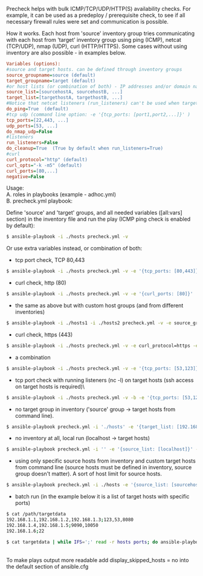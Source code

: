 Precheck helps with bulk ICMP/TCP/UDP/HTTP(S) availability checks. For example, it can be used as a predeploy / prerequisite check, to see if all necessary firewall rules were set and communication is possible.

How it works. Each host from 'source' inventory group tries communicating with each host from 'target' inventory group using ping (ICMP), netcat (TCP/UDP), nmap (UDP), curl (HTTP/HTTPS). Some cases without using inventory are also possible - in examples below.






```ini
Variables (options):
#source and target hosts. can be defined through inventory groups
source_groupname=source (default)
target_groupname=target (default)
#or host lists (or combination of both) - IP addresses and/or domain names.   (command line option: -e '{target_list: [host1,host2,...]}' )
source_list=[sourcehostA, sourcehostB, ...]
target_list=[targethostA, targethostB, ...]
#Notice that netcat listeners (run_listeners) can't be used when target_list is defined.
do_ping=True  (default)
#tcp udp (command line option: -e '{tcp_ports: [port1,port2,...]}' )
tcp_ports=[22,443, ...]
udp_ports=[53, ...]
do_nmap_udp=False
#listeners
run_listeners=False
do_cleanup=True  (True by default when run_listeners=True)
#curl
curl_protocol="http" (default)
curl_opts="-k -m5" (default)
curl_ports=[80,...]
negative=False
```

Usage:
\
A. roles in playbooks (example - adhoc.yml)
\
B. precheck.yml playbook:

Define 'source' and 'target' groups, and all needed variables ([all:vars] section) in the inventory file and run the play (ICMP ping check is enabled by default):
```bash
$ ansible-playbook -i ./hosts precheck.yml -v
```
Or use extra variables instead, or combination of both:
- tcp port check, TCP 80,443
```bash
$ ansible-playbook -i ./hosts precheck.yml -v -e '{tcp_ports: [80,443]}'
```
- curl check, http (80)
```bash
$ ansible-playbook -i ./hosts precheck.yml -v -e '{curl_ports: [80]}'
```
- the same as above but with custom host groups (and from different inventories)
```bash
$ ansible-playbook -i ./hosts1 -i ./hosts2 precheck.yml -v -e source_groupname=source1 -e target_groupname=target2 -e '{curl_ports: [80]}'
```
- curl check, https (443)
```bash
$ ansible-playbook -i ./hosts precheck.yml -v -e curl_protocol=https -e '{curl_ports: [443]}'
```
- a combination
```bash
$ ansible-playbook -i ./hosts precheck.yml -v -e '{tcp_ports: [53,123]}' -e '{udp_ports: [53,123]}' -e curl_protocol=https -e '{curl_ports: [8443,8123]}'
```
- tcp port check with running listeners (nc -l) on target hosts (ssh access on target hosts is required)\
```bash
$ ansible-playbook -i ./hosts precheck.yml -v -b -e '{tcp_ports: [53,123]}' -e run_listeners=True
```
- no target group in inventory ('source' group -> target hosts from command line).
```bash
$ ansible-playbook precheck.yml -i './hosts' -e '{target_list: [192.168.1.100,192.168.2.200]}' -e '{tcp_ports: [22,53]}'
```
- no inventory at all, local run (localhost -> target hosts)
```bash
$ ansible-playbook precheck.yml -i '' -e '{source_list: [localhost]}' -e '{target_list: [192.168.1.100,192.168.2.200]}' -e '{tcp_ports: [22,53]}'
```
- using only specific source hosts from inventory and custom target hosts from command line (source hosts must be defined in inventory, source group doesn't matter). A sort of host limit for source hosts.
```bash
$ ansible-playbook precheck.yml -i ./hosts -e '{source_list: [sourcehostA, sourcehostB]}' -e '{target_list: [192.168.1.100,192.168.2.200]}' -e '{tcp_ports: [22]}'
```
- batch run (in the example below it is a list of target hosts with specific ports)
```bash
$ cat /path/targetdata
192.168.1.1,192.168.1.2,192.168.1.3;123,53,8080
192.168.1.4,192.168.1.5;9090,10050
192.168.1.6;22
```
```bash
$ cat targetdata | while IFS=';' read -r hosts ports; do ansible-playbook -i ./sourcehosts precheck.yml -e "{target_list: [ $hosts ]}" -e "{tcp_ports: [ $ports ]}"; done
```
\
To make plays output more readable add display_skipped_hosts = no into the default section of ansible.cfg

